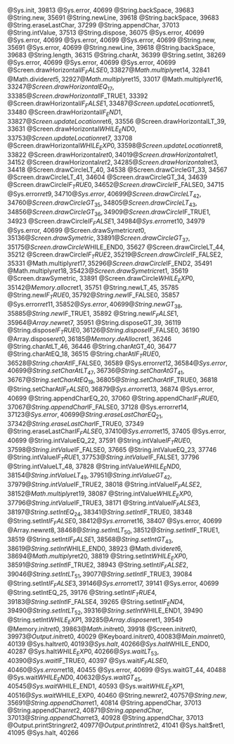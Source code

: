 @Sys.init, 39813
@Sys.error, 40699
@String.backSpace, 39683
@String.new, 35691
@String.newLine, 39618
@String.backSpace, 39683
@String.eraseLastChar, 37299
@String.appendChar, 37013
@String.intValue, 37513
@String.dispose, 36075
@Sys.error, 40699
@Sys.error, 40699
@Sys.error, 40699
@Sys.error, 40699
@String.new, 35691
@Sys.error, 40699
@String.newLine, 39618
@String.backSpace, 39683
@String.length, 36315
@String.charAt, 36399
@String.setInt, 38269
@Sys.error, 40699
@Sys.error, 40699
@Sys.error, 40699
@Screen.drawHorizontal$IF_FALSE0, 33827
@Math.multiply$ret14, 32841
@Math.divide$ret5, 32927
@Math.multiply$ret15, 33017
@Math.multiply$ret16, 33247
@Screen.drawHorizontalEQ_17, 33385
@Screen.drawHorizontal$IF_TRUE1, 33392
@Screen.drawHorizontal$IF_FALSE1, 33487
@Screen.updateLocation$ret5, 33480
@Screen.drawHorizontal$IF_END1, 33827
@Screen.updateLocation$ret6, 33556
@Screen.drawHorizontalLT_39, 33631
@Screen.drawHorizontal$WHILE_END0, 33753
@Screen.updateLocation$ret7, 33708
@Screen.drawHorizontal$WHILE_EXP0, 33598
@Screen.updateLocation$ret8, 33822
@Screen.drawHorizontal$ret0, 34019
@Screen.drawHorizontal$ret1, 34152
@Screen.drawHorizontal$ret2, 34285
@Screen.drawHorizontal$ret3, 34418
@Screen.drawCircleLT_40, 34538
@Screen.drawCircleGT_33, 34567
@Screen.drawCircleLT_41, 34604
@Screen.drawCircleGT_34, 34639
@Screen.drawCircle$IF_TRUE0, 34652
@Screen.drawCircle$IF_FALSE0, 34715
@Sys.error$ret9, 34710
@Sys.error, 40699
@Screen.drawCircleLT_42, 34760
@Screen.drawCircleGT_35, 34805
@Screen.drawCircleLT_43, 34856
@Screen.drawCircleGT_36, 34909
@Screen.drawCircle$IF_TRUE1, 34923
@Screen.drawCircle$IF_FALSE1, 34984
@Sys.error$ret10, 34979
@Sys.error, 40699
@Screen.drawSymetric$ret0, 35136
@Screen.drawSymetric, 33891
@Screen.drawCircleGT_37, 35175
@Screen.drawCircle$WHILE_END0, 35627
@Screen.drawCircleLT_44, 35212
@Screen.drawCircle$IF_TRUE2, 35219
@Screen.drawCircle$IF_FALSE2, 35331
@Math.multiply$ret17, 35296
@Screen.drawCircle$IF_END2, 35491
@Math.multiply$ret18, 35423
@Screen.drawSymetric$ret1, 35619
@Screen.drawSymetric, 33891
@Screen.drawCircle$WHILE_EXP0, 35142
@Memory.alloc$ret1, 35751
@String.newLT_45, 35785
@String.new$IF_TRUE0, 35792
@String.new$IF_FALSE0, 35857
@Sys.error$ret11, 35852
@Sys.error, 40699
@String.newGT_38, 35885
@String.new$IF_TRUE1, 35892
@String.new$IF_FALSE1, 35964
@Array.new$ret7, 35951
@String.disposeGT_39, 36119
@String.dispose$IF_TRUE0, 36126
@String.dispose$IF_FALSE0, 36190
@Array.dispose$ret0, 36185
@Memory.deAlloc$ret1, 36246
@String.charAtLT_46, 36446
@String.charAtGT_40, 36477
@String.charAtEQ_18, 36515
@String.charAt$IF_TRUE0, 36528
@String.charAt$IF_FALSE0, 36589
@Sys.error$ret12, 36584
@Sys.error, 40699
@String.setCharAtLT_47, 36736
@String.setCharAtGT_41, 36767
@String.setCharAtEQ_19, 36805
@String.setCharAt$IF_TRUE0, 36818
@String.setCharAt$IF_FALSE0, 36879
@Sys.error$ret13, 36874
@Sys.error, 40699
@String.appendCharEQ_20, 37060
@String.appendChar$IF_TRUE0, 37067
@String.appendChar$IF_FALSE0, 37128
@Sys.error$ret14, 37123
@Sys.error, 40699
@String.eraseLastCharEQ_21, 37342
@String.eraseLastChar$IF_TRUE0, 37349
@String.eraseLastChar$IF_FALSE0, 37410
@Sys.error$ret15, 37405
@Sys.error, 40699
@String.intValueEQ_22, 37591
@String.intValue$IF_TRUE0, 37598
@String.intValue$IF_FALSE0, 37665
@String.intValueEQ_23, 37746
@String.intValue$IF_TRUE1, 37753
@String.intValue$IF_FALSE1, 37796
@String.intValueLT_48, 37828
@String.intValue$WHILE_END0, 38154
@String.intValueLT_49, 37951
@String.intValueGT_42, 37979
@String.intValue$IF_TRUE2, 38018
@String.intValue$IF_FALSE2, 38152
@Math.multiply$ret19, 38087
@String.intValue$WHILE_EXP0, 37796
@String.intValue$IF_TRUE3, 38171
@String.intValue$IF_FALSE3, 38197
@String.setIntEQ_24, 38341
@String.setInt$IF_TRUE0, 38348
@String.setInt$IF_FALSE0, 38412
@Sys.error$ret16, 38407
@Sys.error, 40699
@Array.new$ret8, 38468
@String.setIntLT_50, 38512
@String.setInt$IF_TRUE1, 38519
@String.setInt$IF_FALSE1, 38568
@String.setIntGT_43, 38619
@String.setInt$WHILE_END0, 38923
@Math.divide$ret6, 38694
@Math.multiply$ret20, 38819
@String.setInt$WHILE_EXP0, 38591
@String.setInt$IF_TRUE2, 38943
@String.setInt$IF_FALSE2, 39046
@String.setIntLT_51, 39077
@String.setInt$IF_TRUE3, 39084
@String.setInt$IF_FALSE3, 39146
@Sys.error$ret17, 39141
@Sys.error, 40699
@String.setIntEQ_25, 39176
@String.setInt$IF_TRUE4, 39183
@String.setInt$IF_FALSE4, 39265
@String.setInt$IF_END4, 39490
@String.setIntLT_52, 39316
@String.setInt$WHILE_END1, 39490
@String.setInt$WHILE_EXP1, 39285
@Array.dispose$ret1, 39549
@Memory.init$ret0, 39863
@Math.init$ret0, 39918
@Screen.init$ret0, 39973
@Output.init$ret0, 40029
@Keyboard.init$ret0, 40083
@Main.main$ret0, 40139
@Sys.halt$ret0, 40193
@Sys.halt, 40266
@Sys.halt$WHILE_END0, 40287
@Sys.halt$WHILE_EXP0, 40266
@Sys.waitLT_53, 40390
@Sys.wait$IF_TRUE0, 40397
@Sys.wait$IF_FALSE0, 40460
@Sys.error$ret18, 40455
@Sys.error, 40699
@Sys.waitGT_44, 40488
@Sys.wait$WHILE_END0, 40632
@Sys.waitGT_45, 40545
@Sys.wait$WHILE_END1, 40593
@Sys.wait$WHILE_EXP1, 40516
@Sys.wait$WHILE_EXP0, 40460
@String.new$ret2, 40757
@String.new, 35691
@String.appendChar$ret1, 40814
@String.appendChar, 37013
@String.appendChar$ret2, 40871
@String.appendChar, 37013
@String.appendChar$ret3, 40928
@String.appendChar, 37013
@Output.printString$ret2, 40977
@Output.printInt$ret2, 41041
@Sys.halt$ret1, 41095
@Sys.halt, 40266
